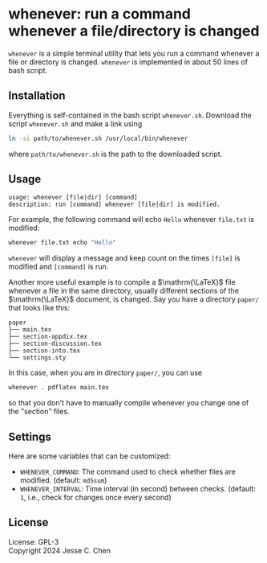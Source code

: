 # whenever: run a command whenever a file/directory is changed

`whenever` is a simple terminal utility that lets you run a command whenever a file or directory is changed.
`whenever` is implemented in about 50 lines of bash script.

## Installation

Everything is self-contained in the bash script `whenever.sh`.
Download the script `whenever.sh` and make a link using
```sh
ln -si path/to/whenever.sh /usr/local/bin/whenever
```
where `path/to/whenever.sh` is the path to the downloaded script.

## Usage

```
usage: whenever [file|dir] [command]
description: run [command] whenever [file|dir] is modified.
```

For example, the following command will echo `Hello` whenever `file.txt` is modified:
```sh
whenever file.txt echo "Hello"
```
`whenever` will display a message and keep count on the times `[file]` is modified and `[command]` is run.

Another more useful example is to compile a $\mathrm{\LaTeX}$ file whenever a file in the same directory,
usually different sections of the $\mathrm{\LaTeX}$ document,
is changed.
Say you have a directory `paper/` that looks like this:
```
paper
├── main.tex
├── section-appdix.tex
├── section-discussion.tex
├── section-into.tex
└── settings.sty
```
In this case, when you are in directory `paper/`, you can use
```sh
whenever . pdflatex main.tex
```
so that you don't have to manually compile whenever you change one of the "section" files.

## Settings

Here are some variables that can be customized:

- `WHENEVER_COMMAND`: The command used to check whether files are modified. (default: `md5sum`)
- `WHENEVER_INTERVAL`: Time interval (in second) between checks. (default: `1`, i.e., check for changes once every second)

## License

License: GPL-3</br>
Copyright 2024 Jesse C. Chen
